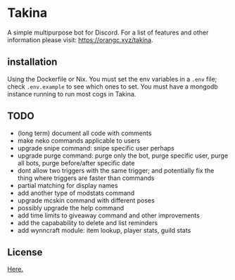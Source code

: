 # Takina
A simple multipurpose bot for Discord.
For a list of features and other information please visit: https://orangc.xyz/takina.

## installation
Using the Dockerfile or Nix. You must set the env variables in a `.env` file; check `.env.example` to see which ones to set. You must have a mongodb instance running to run most cogs in Takina.

## TODO
- (long term) document all code with comments
- make neko commands applicable to users
- upgrade snipe command: snipe specific user perhaps
- upgrade purge command: purge only the bot, purge specific user, purge all bots, purge before/after specific date
- dont allow two triggers with the same trigger; and potentially fix the thing where triggers are faster than commands
- partial matching for display names
- add another type of modstats command
- upgrade mcskin command with different poses
- possibly upgrade the help command
- add time limits to giveaway command and other improvements
- add the capabability to delete and list reminders
- add wynncraft module: item lookup, player stats, guild stats

## License
[Here.](./LICENSE)